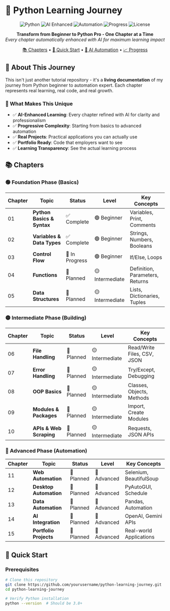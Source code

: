 # 🐍 Python Learning Journey

<div align="center">

![Python](https://img.shields.io/badge/Python-3.8+-3776AB?style=for-the-badge&logo=python&logoColor=white)
![AI Enhanced](https://img.shields.io/badge/AI-Enhanced-FF6B6B?style=for-the-badge&logo=openai&logoColor=white)
![Automation](https://img.shields.io/badge/BuiltWith-AI_Automation-8E44AD?style=for-the-badge)
![Progress](https://img.shields.io/badge/Progress-Active-27AE60?style=for-the-badge)
![License](https://img.shields.io/badge/License-MIT-blue?style=for-the-badge)

**Transform from Beginner to Python Pro - One Chapter at a Time**  
*Every chapter automatically enhanced with AI for maximum learning impact*

[📚 Chapters](#-chapters) • [🚀 Quick Start](#-quick-start) • [🤖 AI Automation](#-ai-automation) • [📈 Progress](#-progress)

</div>

## 🌟 About This Journey

This isn't just another tutorial repository - it's a **living documentation** of my journey from Python beginner to automation expert. Each chapter represents real learning, real code, and real growth.

### 🎯 What Makes This Unique
- ✅ **AI-Enhanced Learning**: Every chapter refined with AI for clarity and professionalism
- ✅ **Progressive Complexity**: Starting from basics to advanced automation
- ✅ **Real Projects**: Practical applications you can actually use
- ✅ **Portfolio Ready**: Code that employers want to see
- ✅ **Learning Transparency**: See the actual learning process

## 📚 Chapters

### 🟢 Foundation Phase (Basics)
| Chapter | Topic | Status | Level | Key Concepts |
|---------|-------|--------|--------|--------------|
| 01 | **Python Basics & Syntax** | ✅ Complete | 🟢 Beginner | Variables, Print, Comments |
| 02 | **Variables & Data Types** | ✅ Complete | 🟢 Beginner | Strings, Numbers, Booleans |
| 03 | **Control Flow** | 🔄 In Progress | 🟢 Beginner | If/Else, Loops |
| 04 | **Functions** | 📝 Planned | 🟡 Intermediate | Definition, Parameters, Returns |
| 05 | **Data Structures** | 📝 Planned | 🟡 Intermediate | Lists, Dictionaries, Tuples |

### 🟡 Intermediate Phase (Building)
| Chapter | Topic | Status | Level | Key Concepts |
|---------|-------|--------|--------|--------------|
| 06 | **File Handling** | 📝 Planned | 🟡 Intermediate | Read/Write Files, CSV, JSON |
| 07 | **Error Handling** | 📝 Planned | 🟡 Intermediate | Try/Except, Debugging |
| 08 | **OOP Basics** | 📝 Planned | 🟡 Intermediate | Classes, Objects, Methods |
| 09 | **Modules & Packages** | 📝 Planned | 🟡 Intermediate | Import, Create Modules |
| 10 | **APIs & Web Scraping** | 📝 Planned | 🟡 Intermediate | Requests, JSON APIs |

### 🔴 Advanced Phase (Automation)
| Chapter | Topic | Status | Level | Key Concepts |
|---------|-------|--------|--------|--------------|
| 11 | **Web Automation** | 📝 Planned | 🔴 Advanced | Selenium, BeautifulSoup |
| 12 | **Desktop Automation** | 📝 Planned | 🔴 Advanced | PyAutoGUI, Schedule |
| 13 | **Data Automation** | 📝 Planned | 🔴 Advanced | Pandas, Automation |
| 14 | **AI Integration** | 📝 Planned | 🔴 Advanced | OpenAI, Gemini APIs |
| 15 | **Portfolio Projects** | 📝 Planned | 🔴 Advanced | Real-world Applications |

## 🚀 Quick Start

### Prerequisites
```bash
# Clone this repository
git clone https://github.com/yourusername/python-learning-journey.git
cd python-learning-journey

# Verify Python installation
python --version  # Should be 3.8+
